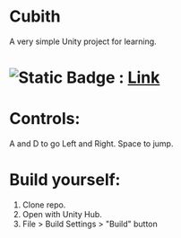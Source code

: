 # Cubith
 A very simple Unity project for learning.

# ![Static Badge](https://img.shields.io/badge/Download-Latest?style=for-the-badge) : [Link](https://github.com/MikiMirai/Cubith/releases/download/latest/Cubith_v0.1.7z)

# Controls:
A and D to go Left and Right.
Space to jump.

# Build yourself:
1. Clone repo.
2. Open with Unity Hub.
3. File > Build Settings > "Build" button
